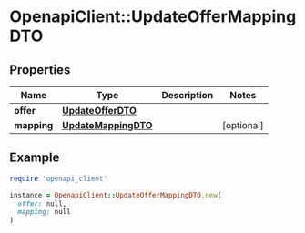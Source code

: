 # OpenapiClient::UpdateOfferMappingDTO

## Properties

| Name | Type | Description | Notes |
| ---- | ---- | ----------- | ----- |
| **offer** | [**UpdateOfferDTO**](UpdateOfferDTO.md) |  |  |
| **mapping** | [**UpdateMappingDTO**](UpdateMappingDTO.md) |  | [optional] |

## Example

```ruby
require 'openapi_client'

instance = OpenapiClient::UpdateOfferMappingDTO.new(
  offer: null,
  mapping: null
)
```


